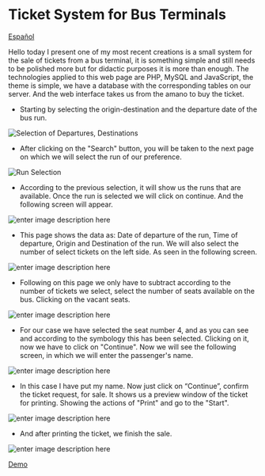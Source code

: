 Ticket System for Bus Terminals
================================
[Español](https://github.com/zegnhabi/AT/blob/master/README_es.md)

Hello today I present one of my most recent creations is a small system for the sale of tickets from a bus terminal, it is something simple and still needs to be polished more but for didactic purposes it is more than enough.
The technologies applied to this web page are PHP, MySQL and JavaScript, the theme is simple, we have a database with the corresponding tables on our server. And the web interface takes us from the amano to buy the ticket.

- Starting by selecting the origin-destination and the departure date of the bus run.

![Selection of Departures, Destinations](https://1.bp.blogspot.com/-TjzUefAxLOw/T-axSq3A1KI/AAAAAAAAAgY/njROs72UR3w/s320/sshot-3.png)

- After clicking on the "Search" button, you will be taken to the next page on which we will select the run of our preference.

![Run Selection](https://2.bp.blogspot.com/--hO1-x19unc/T-axTVu8dJI/AAAAAAAAAgg/yXGI1S_H4HM/s320/sshot-4.png)

- According to the previous selection, it will show us the runs that are available. Once the run is selected we will click on continue. And the following screen will appear.

![enter image description here](https://1.bp.blogspot.com/-X_n0ZKSCNP4/T-axT87U42I/AAAAAAAAAgo/zeH6V6l7tYQ/s320/sshot-5.png)

- This page shows the data as: Date of departure of the run, Time of departure, Origin and Destination of the run. We will also select the number of select tickets on the left side. As seen in the following screen.

![enter image description here](https://1.bp.blogspot.com/-X_n0ZKSCNP4/T-axT87U42I/AAAAAAAAAgo/zeH6V6l7tYQ/s320/sshot-5.png)

- Following on this page we only have to subtract according to the number of tickets we select, select the number of seats available on 
the bus. Clicking on the vacant seats.

![enter image description here](https://1.bp.blogspot.com/-X_n0ZKSCNP4/T-axT87U42I/AAAAAAAAAgo/zeH6V6l7tYQ/s320/sshot-5.png)

- For our case we have selected the seat number 4, and as you can see and according to the symbology this has been selected. Clicking on it, now we have to click on "Continue". Now we will see the following screen, in which we will enter the passenger's name.

![enter image description here](https://2.bp.blogspot.com/-I4JYIgffto0/T-axUgYsDQI/AAAAAAAAAgw/ttND4-myk6Y/s320/sshot-6.png)

- In this case I have put my name. Now just click on “Continue”, confirm the ticket request, for sale. It shows us a preview window of the ticket for printing. Showing the actions of "Print" and go to the "Start".

![enter image description here](https://3.bp.blogspot.com/-XlF-cGS-Xx0/T-axWAgET2I/AAAAAAAAAhA/80oM3PB_l_A/s320/sshot-8.png)

- And after printing the ticket, we finish the sale.

![enter image description here](https://2.bp.blogspot.com/-fbdXxBxoRNs/T-axW5kWATI/AAAAAAAAAhI/mObJq8r2PsM/s320/sshot-9.png)

[Demo](https://at-sqleros.herokuapp.com/)
